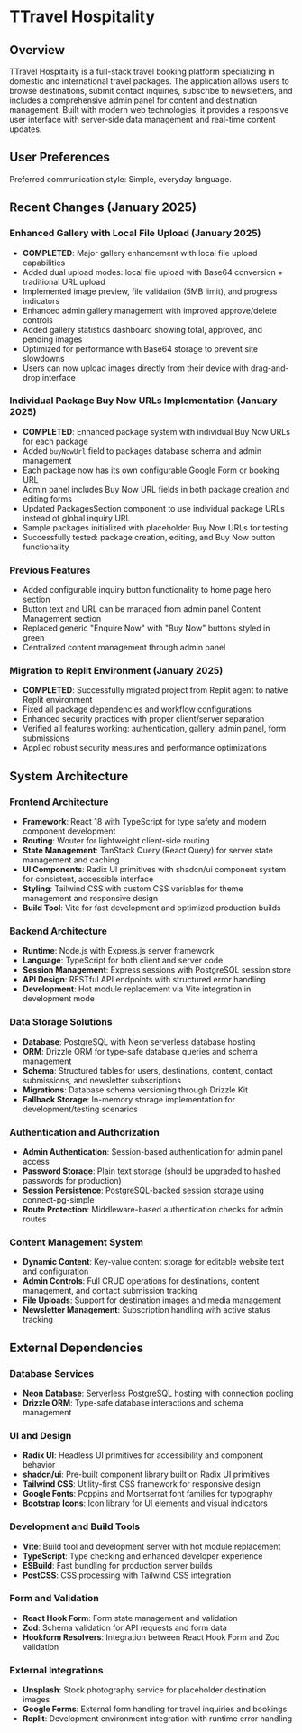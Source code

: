 # TTravel Hospitality

## Overview

TTravel Hospitality is a full-stack travel booking platform specializing in domestic and international travel packages. The application allows users to browse destinations, submit contact inquiries, subscribe to newsletters, and includes a comprehensive admin panel for content and destination management. Built with modern web technologies, it provides a responsive user interface with server-side data management and real-time content updates.

## User Preferences

Preferred communication style: Simple, everyday language.

## Recent Changes (January 2025)

### Enhanced Gallery with Local File Upload (January 2025)
- **COMPLETED**: Major gallery enhancement with local file upload capabilities
- Added dual upload modes: local file upload with Base64 conversion + traditional URL upload
- Implemented image preview, file validation (5MB limit), and progress indicators
- Enhanced admin gallery management with improved approve/delete controls
- Added gallery statistics dashboard showing total, approved, and pending images
- Optimized for performance with Base64 storage to prevent site slowdowns
- Users can now upload images directly from their device with drag-and-drop interface

### Individual Package Buy Now URLs Implementation (January 2025)
- **COMPLETED**: Enhanced package system with individual Buy Now URLs for each package
- Added `buyNowUrl` field to packages database schema and admin management
- Each package now has its own configurable Google Form or booking URL
- Admin panel includes Buy Now URL fields in both package creation and editing forms
- Updated PackagesSection component to use individual package URLs instead of global inquiry URL
- Sample packages initialized with placeholder Buy Now URLs for testing
- Successfully tested: package creation, editing, and Buy Now button functionality

### Previous Features
- Added configurable inquiry button functionality to home page hero section
- Button text and URL can be managed from admin panel Content Management section
- Replaced generic "Enquire Now" with "Buy Now" buttons styled in green
- Centralized content management through admin panel

### Migration to Replit Environment (January 2025)
- **COMPLETED**: Successfully migrated project from Replit agent to native Replit environment
- Fixed all package dependencies and workflow configurations
- Enhanced security practices with proper client/server separation
- Verified all features working: authentication, gallery, admin panel, form submissions
- Applied robust security measures and performance optimizations

## System Architecture

### Frontend Architecture
- **Framework**: React 18 with TypeScript for type safety and modern component development
- **Routing**: Wouter for lightweight client-side routing
- **State Management**: TanStack Query (React Query) for server state management and caching
- **UI Components**: Radix UI primitives with shadcn/ui component system for consistent, accessible interface
- **Styling**: Tailwind CSS with custom CSS variables for theme management and responsive design
- **Build Tool**: Vite for fast development and optimized production builds

### Backend Architecture
- **Runtime**: Node.js with Express.js server framework
- **Language**: TypeScript for both client and server code
- **Session Management**: Express sessions with PostgreSQL session store
- **API Design**: RESTful API endpoints with structured error handling
- **Development**: Hot module replacement via Vite integration in development mode

### Data Storage Solutions
- **Database**: PostgreSQL with Neon serverless database hosting
- **ORM**: Drizzle ORM for type-safe database queries and schema management
- **Schema**: Structured tables for users, destinations, content, contact submissions, and newsletter subscriptions
- **Migrations**: Database schema versioning through Drizzle Kit
- **Fallback Storage**: In-memory storage implementation for development/testing scenarios

### Authentication and Authorization
- **Admin Authentication**: Session-based authentication for admin panel access
- **Password Storage**: Plain text storage (should be upgraded to hashed passwords for production)
- **Session Persistence**: PostgreSQL-backed session storage using connect-pg-simple
- **Route Protection**: Middleware-based authentication checks for admin routes

### Content Management System
- **Dynamic Content**: Key-value content storage for editable website text and configuration
- **Admin Controls**: Full CRUD operations for destinations, content management, and contact submission tracking
- **File Uploads**: Support for destination images and media management
- **Newsletter Management**: Subscription handling with active status tracking

## External Dependencies

### Database Services
- **Neon Database**: Serverless PostgreSQL hosting with connection pooling
- **Drizzle ORM**: Type-safe database interactions and schema management

### UI and Design
- **Radix UI**: Headless UI primitives for accessibility and component behavior
- **shadcn/ui**: Pre-built component library built on Radix UI primitives
- **Tailwind CSS**: Utility-first CSS framework for responsive design
- **Google Fonts**: Poppins and Montserrat font families for typography
- **Bootstrap Icons**: Icon library for UI elements and visual indicators

### Development and Build Tools
- **Vite**: Build tool and development server with hot module replacement
- **TypeScript**: Type checking and enhanced developer experience
- **ESBuild**: Fast bundling for production server builds
- **PostCSS**: CSS processing with Tailwind CSS integration

### Form and Validation
- **React Hook Form**: Form state management and validation
- **Zod**: Schema validation for API requests and form data
- **Hookform Resolvers**: Integration between React Hook Form and Zod validation

### External Integrations
- **Unsplash**: Stock photography service for placeholder destination images
- **Google Forms**: External form handling for travel inquiries and bookings
- **Replit**: Development environment integration with runtime error handling